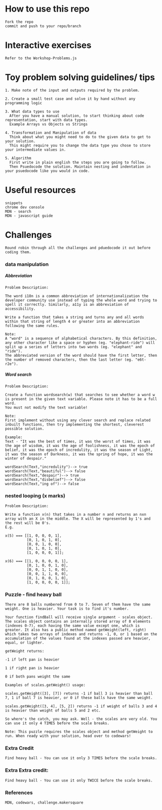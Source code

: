 # How to use this repo
    Fork the repo 
    commit and push to your repo/branch


# Interactive exercises
    Refer to the Workshop-Problems.js


# Toy problem solving guidelines/ tips
    1. Make note of the input and outputs required by the problem. 

    2. Create a small test case and solve it by hand without any programming logic

    3. What data types to use
      After you have a manual solution, to start thinking about code representation, start with data types.
      Example Arrays vs Objects vs Strings

    4. Transformation and Manipulation of data 
      Think about what you might need to do to the given data to get to your solution.
      This might require you to change the data type you chose to store your intermediate values in.

    5. Algorithm
      First write in plain english the steps you are going to follow.
      Then Psuedocode the solution. Maintain nesting and indentation in your psuedocode like you would in code.


# Useful resources
    snippets
    chrome dev console
    MDN - search
    MDN - javascript guide
    

# Challenges
    Round robin through all the challenges and pduedocode it out before coding them.

### data manipulation

##### Abbreviation
    Problem Description:

    The word i18n is a common abbreviation of internationalization the developer community use instead of typing the whole word and trying to spell it correctly. Similarly, a11y is an abbreviation of accessibility.

    Write a function that takes a string and turns any and all words within that string of length 4 or greater into an abbreviation following the same rules.

    Note:
    A "word" is a sequence of alphabetical characters. By this definition, any other character like a space or hyphen (eg. "elephant-ride") will split up a series of letters into two words (eg. "elephant" and "ride").
    The abbreviated version of the word should have the first letter, then the number of removed characters, then the last letter (eg. "e6t-r2e").


##### Word search
    Problem Description:

    Create a function wordsearch(w) that searches to see whether a word w is present in the given text variable. Please note it has to be a full word.
    You must not modify the text variable!

    Note: 
    First implement without using any clever search and replace related inbuilt functions, then try implementing the shortest, cleverest possible solution.

    Example:
    Text - "It was the best of times, it was the worst of times, it was the age of wisdom, it was the age of foolishness, it was the epoch of belief, it was the epoch of incredulity, it was the season of Light, it was the season of Darkness, it was the spring of hope, it was the winter of despair."

    wordSearch(Text,"incredulity")--> true
    wordSearch(Text,"beautiful")--> false
    wordSearch(Text,"despair")--> true
    wordSearch(Text,"disbelief")--> false
    wordSearch(Text,"ing of")--> false


### nested looping (x marks)

    Problem Description:

    Write a function x(n) that takes in a number n and returns an nxn array with an X in the middle. The X will be represented by 1's and the rest will be 0's. 
    E.g.

    x(5) === [[1, 0, 0, 0, 1],
              [0, 1, 0, 1, 0],
              [0, 0, 1, 0, 0],
              [0, 1, 0, 1, 0],
              [1, 0, 0, 0, 1]];

    x(6) === [[1, 0, 0, 0, 0, 1],
              [0, 1, 0, 0, 1, 0],
              [0, 0, 1, 1, 0, 0],
              [0, 0, 1, 1, 0, 0],
              [0, 1, 0, 0, 1, 0],
              [1, 0, 0, 0, 0, 1]];


### Puzzle - find heavy ball

    There are 8 balls numbered from 0 to 7. Seven of them have the same weight. One is heavier. Your task is to find it's number.

    Your function findBall will receive single argument - scales object. The scales object contains an internally stored array of 8 elements (indexes 0-7), each having the same value except one, which is greater. It also has a public method named getWeight(left, right) which takes two arrays of indexes and returns -1, 0, or 1 based on the accumulation of the values found at the indexes passed are heavier, equal, or lighter.

    getWeight returns:

    -1 if left pan is heavier

    1 if right pan is heavier

    0 if both pans weight the same

    Examples of scales.getWeight() usage:

    scales.getWeight([3], [7]) returns -1 if ball 3 is heavier than ball 7, 1 if ball 7 is heavier, or 0 if these balls have the same weight.

    scales.getWeight([3, 4], [5, 2]) returns -1 if weight of balls 3 and 4 is heavier than weight of balls 5 and 2 etc.

    So where's the catch, you may ask. Well - the scales are very old. You can use it only 4 TIMES before the scale breaks.

    Note: This puzzle requires the scales object and method getWeight to run. When ready with your solution, head over to codewars!

### Extra Credit
    Find heavy ball - You can use it only 3 TIMES before the scale breaks.

### Extra Extra credit:
    Find heavy ball - You can use it only TWICE before the scale breaks. 




### References
    MDN, codewars, challenge.makersquare

